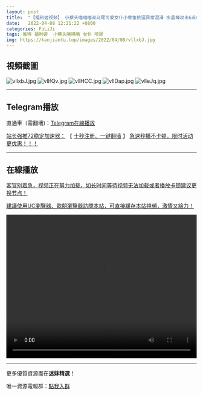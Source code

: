 ```yaml
---
layout: post
title:  "【福利姬视频】 小蔡头喵喵喵双马尾可爱女仆小章鱼挑逗异常湿滑 水晶棒攻击G点喷尿滴答滴答"
date:   2022-04-08 12:21:22 +0800
categories: FuLiJi
tags: 推特 福利姬  小蔡头喵喵喵 女仆 喷尿
img: https://kanjiantu.top/images/2022/04/08/vllxbJ.jpg
---
```



## 視頻截圖

![vllxbJ.jpg](https://kanjiantu.top/images/2022/04/08/vllxbJ.jpg)
![vllfQv.jpg](https://kanjiantu.top/images/2022/04/08/vllfQv.jpg)
![vllHCC.jpg](https://kanjiantu.top/images/2022/04/08/vllHCC.jpg)
![vllDap.jpg](https://kanjiantu.top/images/2022/04/08/vllDap.jpg)
![vlleJq.jpg](https://kanjiantu.top/images/2022/04/08/vlleJq.jpg)

* * *
## Telegram播放

直通車（需翻墻)：[Telegram在線播放](https://t.me/mimeijingxuan/518)

<u>站长强推72稳定加速器：</u> 【 [十秒注册、一键翻墙](https://72vpn.xyz/#/register?code=mimei) 】
<u>  急速秒播不卡顿，限时活动更优惠！！！</u>
* * *
## 在線播放
<u>客官别着急，视频正在努力加载，如长时间等待视频无法加载或者播放卡顿建议更换节点！</u>

<u>建議使用UC瀏覽器、歐朋瀏覽器訪問本站，可直接緩存本站視頻，激情又給力！</u>
<center><video src="https://cdn.publer.io/uploads/videos/624c5de0db279713e435e4a8/0313802b95fd54b7d8bc8c2c33a570fe.mp4" width="100%" height="380px" controls="controls"></video></center>

* * *
更多優質資源盡在**迷妹精選**！

唯一資源電報群：[點我入群](https://t.me/mimeijingxuan)


